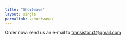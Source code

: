 ```yaml
---
title: "Shortwave"
layout: single
permalink: /shortwave/
---
```


Order now: send us an e-mail to transistor.pt@gmail.com
